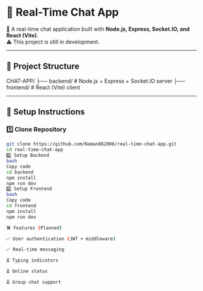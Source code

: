 ﻿
# 💬 Real-Time Chat App

🚀 A real-time chat application built with **Node.js, Express, Socket.IO, and React (Vite)**.  
⚠️ This project is still in development.

---

## 📂 Project Structure
CHAT-APP/
├── backend/ # Node.js + Express + Socket.IO server
├── frontend/ # React (Vite) client



---

## 🔧 Setup Instructions

### 1️⃣ Clone Repository
```bash
git clone https://github.com/Naman882006/real-time-chat-app.git
cd real-time-chat-app
2️⃣ Setup Backend
bash
Copy code
cd backend
npm install
npm run dev
3️⃣ Setup Frontend
bash
Copy code
cd frontend
npm install
npm run dev

🛠️ Features (Planned)

✅ User authentication (JWT + middleware)

✅ Real-time messaging

⏳ Typing indicators

⏳ Online status

⏳ Group chat support

